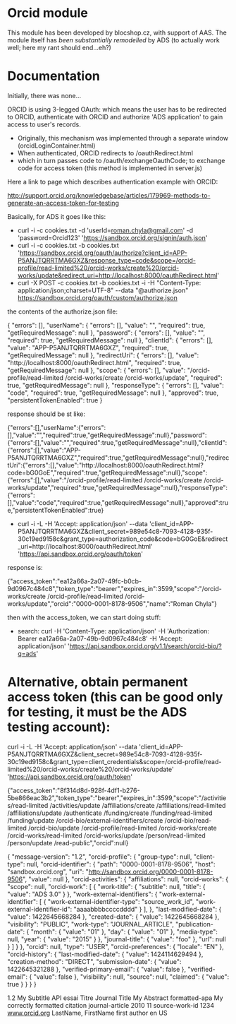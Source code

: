 Orcid module
============

This module has been developed by blocshop.cz, with support of AAS. The module itself has
*been substantially remodelled* by ADS (to actually work well; here my rant should end...eh?)

Documentation
=============

Initially, there was none...

ORCID is using 3-legged OAuth: which means the user has to be redirected to ORCID,
authenticate with ORCID and authorize 'ADS application' to gain access to user's
records.

 - Originally, this mechanism was implemented through a separate window (orcidLoginContainer.html)
 - When authenticated, ORCID redirects to /oauthRedirect.html
 - which in turn passes code to /oauth/exchangeOauthCode; to exchange code for access token
   (this method is implemented in server.js)

Here a link to page which describes authentication example with ORCID:

   http://support.orcid.org/knowledgebase/articles/179969-methods-to-generate-an-access-token-for-testing

Basically, for ADS it goes like this:

   - curl -i -c cookies.txt -d 'userId=roman.chyla@gmail.com' -d 'password=Orcid123' 'https://sandbox.orcid.org/signin/auth.json'
   - curl -i -c cookies.txt -b cookies.txt 'https://sandbox.orcid.org/oauth/authorize?client_id=APP-P5ANJTQRRTMA6GXZ&response_type=code&scope=/orcid-profile/read-limited%20/orcid-works/create%20/orcid-works/update&redirect_uri=http://localhost:8000/oauthRedirect.html'
   - curl -X POST -c cookies.txt -b cookies.txt -i -H "Content-Type: application/json;charset=UTF-8" --data "@authorize.json" https://sandbox.orcid.org/oauth/custom/authorize.json

   the contents of the authorize.json file:

   {
    "errors": [],
    "userName": {
        "errors": [],
        "value": "",
        "required": true,
        "getRequiredMessage": null
    },
    "password": {
        "errors": [],
        "value": "",
        "required": true,
        "getRequiredMessage": null
    },
    "clientId": {
        "errors": [],
        "value": "APP-P5ANJTQRRTMA6GXZ",
        "required": true,
        "getRequiredMessage": null
    },
    "redirectUri": {
        "errors": [],
        "value": "http://localhost:8000/oauthRedirect.html",
        "required": true,
        "getRequiredMessage": null
    },
    "scope": {
        "errors": [],
        "value": "/orcid-profile/read-limited /orcid-works/create /orcid-works/update",
        "required": true,
        "getRequiredMessage": null
    },
    "responseType": {
        "errors": [],
        "value": "code",
        "required": true,
        "getRequiredMessage": null
    },
    "approved": true,
    "persistentTokenEnabled": true
  }


  response should be st like:

  {"errors":[],"userName":{"errors":[],"value":"","required":true,"getRequiredMessage":null},"password":{"errors":[],"value":"","required":true,"getRequiredMessage":null},"clientId":{"errors":[],"value":"APP-P5ANJTQRRTMA6GXZ","required":true,"getRequiredMessage":null},"redirectUri":{"errors":[],"value":"http://localhost:8000/oauthRedirect.html?code=bG0GoE","required":true,"getRequiredMessage":null},"scope":{"errors":[],"value":"/orcid-profile/read-limited /orcid-works/create /orcid-works/update","required":true,"getRequiredMessage":null},"responseType":{"errors":[],"value":"code","required":true,"getRequiredMessage":null},"approved":true,"persistentTokenEnabled":true}


  - curl -i -L -H 'Accept: application/json' --data 'client_id=APP-P5ANJTQRRTMA6GXZ&client_secret=989e54c8-7093-4128-935f-30c19ed9158c&grant_type=authorization_code&code=bG0GoE&redirect_uri=http://localhost:8000/oauthRedirect.html' 'https://api.sandbox.orcid.org/oauth/token'

  response is:

  {"access_token":"ea12a66a-2a07-49fc-b0cb-9d0967c484c8","token_type":"bearer","expires_in":3599,"scope":"/orcid-works/create /orcid-profile/read-limited /orcid-works/update","orcid":"0000-0001-8178-9506","name":"Roman Chyla"}


  then with the access_token, we can start doing stuff:

  - search: curl -H 'Content-Type: application/json' -H 'Authorization: Bearer ea12a66a-2a07-49b-9d0967c484c8' -H 'Accept: application/json'  'https://api.sandbox.orcid.org/v1.1/search/orcid-bio/?q=ads'


Alternative, obtain permanent access token (this can be good only for testing, it must be the ADS testing account):
==========================================

curl -i -L -H 'Accept: application/json' --data 'client_id=APP-P5ANJTQRRTMA6GXZ&client_secret=989e54c8-7093-4128-935f-30c19ed9158c&grant_type=client_credentials&scope=/orcid-profile/read-limited%20/orcid-works/create%20/orcid-works/update' 'https://api.sandbox.orcid.org/oauth/token'

{"access_token":"8f314d8d-928f-4df1-b276-5be866eac3b2","token_type":"bearer","expires_in":3599,"scope":"/activities/read-limited /activities/update /affiliations/create /affiliations/read-limited /affiliations/update /authenticate /funding/create /funding/read-limited /funding/update /orcid-bio/external-identifiers/create /orcid-bio/read-limited /orcid-bio/update /orcid-profile/read-limited /orcid-works/create /orcid-works/read-limited /orcid-works/update /person/read-limited /person/update /read-public","orcid":null}



{
  "message-version": "1.2", 
  "orcid-profile": {
    "group-type": null, 
    "client-type": null, 
    "orcid-identifier": {
      "path": "0000-0001-8178-9506", 
      "host": "sandbox.orcid.org", 
      "uri": "http://sandbox.orcid.org/0000-0001-8178-9506", 
      "value": null
    }, 
    "orcid-activities": {
      "affiliations": null, 
      "orcid-works": {
        "scope": null, 
        "orcid-work": [
          {
            "work-title": {
              "subtitle": null, 
              "title": {
                "value": "ADS 3.0"
              }
            }, 
            "work-external-identifiers": {
              "work-external-identifier": [
                 {
                 "work-external-identifier-type": "source_work_id",
                 "work-external-identifier-id": "aaaabbbbccccdddd"
                 }
              ],
            },
            "last-modified-date": {
              "value": 1422645668284
            }, 
            "created-date": {
              "value": 1422645668284
            }, 
            "visibility": "PUBLIC", 
            "work-type": "JOURNAL_ARTICLE", 
            "publication-date": {
              "month": {
                "value": "01"
              }, 
              "day": {
                "value": "01"
              }, 
              "media-type": null, 
              "year": {
                "value": "2015"
              }
            }, 
            "journal-title": {
              "value": "foo"
            }, 
            "url": null
          }
        ]
      }
    }, 
    "orcid": null, 
    "type": "USER", 
    "orcid-preferences": {
      "locale": "EN"
    }, 
    "orcid-history": {
      "last-modified-date": {
        "value": 1424114629494
      }, 
      "creation-method": "DIRECT", 
      "submission-date": {
        "value": 1422645321288
      }, 
      "verified-primary-email": {
        "value": false
      }, 
      "verified-email": {
        "value": false
      }, 
      "visibility": null, 
      "source": null, 
      "claimed": {
        "value": true
      }
    }
  }
}

<?xml version="1.0" encoding="UTF-8"?>
<orcid-message xmlns="http://www.orcid.org/ns/orcid"
    xmlns:xsi="http://www.w3.org/2001/XMLSchema-instance"
    xsi:schemaLocation="https://raw.github.com/ORCID/ORCID-Source/master/orcid-model/src/main/resources/orcid-message-1.2.xsd">
<message-version>1.2</message-version>
<orcid-profile>
  <orcid-activities>
    <orcid-works> 
      <orcid-work>
        <work-title>
          <title>API Test Title</title>
          <subtitle>My Subtitle</subtitle>
          <translated-title language-code="fr">API essai Titre</translated-title>
        </work-title>
        <journal-title>Journal Title</journal-title>
        <short-description>My Abstract</short-description>
        <work-citation>
          <work-citation-type>formatted-apa</work-citation-type>
          <citation>My correctly formatted citation</citation>
        </work-citation>
        <work-type>journal-article</work-type>
        <publication-date>
          <year>2010</year>
          <month>11</month>
        </publication-date>
        <work-external-identifiers>
          <work-external-identifier>
            <work-external-identifier-type>﻿source-work-id</work-external-identifier-type>
            <work-external-identifier-id>1234</work-external-identifier-id>
          </work-external-identifier>
        </work-external-identifiers>
        <url>www.orcid.org</url>
        <work-contributors>
          <contributor>
            <credit-name>LastName, FirstName</credit-name>
            <contributor-attributes>
              <contributor-sequence>first</contributor-sequence>
              <contributor-role>author</contributor-role>
            </contributor-attributes>
          </contributor>
        </work-contributors>
        <language-code>en</language-code>
        <country>US</country>
      </orcid-work>
    </orcid-works>
  </orcid-activities>
</orcid-profile>
</orcid-message>